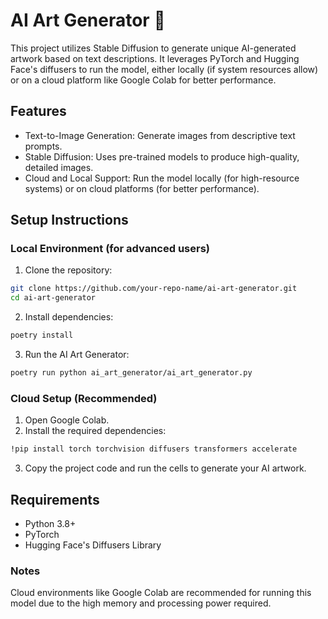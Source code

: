 # AI Art Generator 🎨
This project utilizes Stable Diffusion to generate unique AI-generated artwork based on text descriptions. It leverages PyTorch and Hugging Face's diffusers to run the model, either locally (if system resources allow) or on a cloud platform like Google Colab for better performance.

## Features
- Text-to-Image Generation: Generate images from descriptive text prompts.
- Stable Diffusion: Uses pre-trained models to produce high-quality, detailed images.
- Cloud and Local Support: Run the model locally (for high-resource systems) or on cloud platforms (for better performance).

## Setup Instructions

### Local Environment (for advanced users)

1. Clone the repository:

```bash 
git clone https://github.com/your-repo-name/ai-art-generator.git
cd ai-art-generator
```

2. Install dependencies:

```bash
poetry install
```

3. Run the AI Art Generator:

```bash
poetry run python ai_art_generator/ai_art_generator.py
```

### Cloud Setup (Recommended)

1. Open Google Colab.
2. Install the required dependencies:

```bash
!pip install torch torchvision diffusers transformers accelerate
```

3. Copy the project code and run the cells to generate your AI artwork.

## Requirements
- Python 3.8+
- PyTorch
- Hugging Face's Diffusers Library

### Notes
Cloud environments like Google Colab are recommended for running this model due to the high memory and processing power required.
